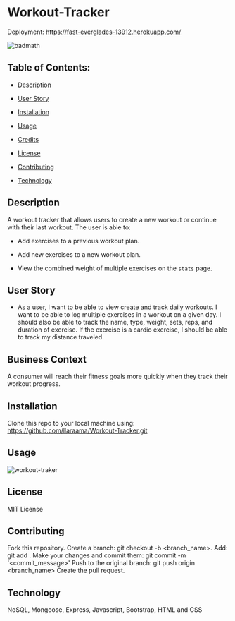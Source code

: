 # Workout-Tracker
Deployment: https://fast-everglades-13912.herokuapp.com/


![badmath](https://img.shields.io/github/languages/top/llaraama/Workout-Tracker)

 ## Table of Contents:
  * [Description](#Description)
 
  * [User Story](#User-Story)
  
  * [Installation](#Installation)

  * [Usage](#Usage)
  
  * [Credits](#Credits)

  * [License](#License)

  * [Contributing](#Contributing)

  * [Technology](#Technology)


## Description 
A workout tracker that allows users to create a new workout or continue with their last workout.
The user is able to:
  * Add exercises to a previous workout plan.

  * Add new exercises to a new workout plan.

  * View the combined weight of multiple exercises on the `stats` page.
  
## User Story
* As a user, I want to be able to view create and track daily workouts. I want to be able to log multiple exercises in a workout on a given day. I should also be able to track the name, type, weight, sets, reps, and duration of exercise. If the exercise is a cardio exercise, I should be able to track my distance traveled.

## Business Context
A consumer will reach their fitness goals more quickly when they track their workout progress.

## Installation
Clone this repo to your local machine using: https://github.com/llaraama/Workout-Tracker.git

## Usage
 ![workout-traker](https://user-images.githubusercontent.com/62354759/92668556-23c48f80-f2dd-11ea-9d7b-2c3b021160dd.gif)

## License
MIT License 

## Contributing
Fork this repository. Create a branch: git checkout -b <branch_name>. Add: git add . Make your changes and commit them: git commit -m '<commit_message>' Push to the original branch: git push origin <branch_name> Create the pull request.


## Technology 
NoSQL, Mongoose, Express, Javascript, Bootstrap, HTML and CSS 
